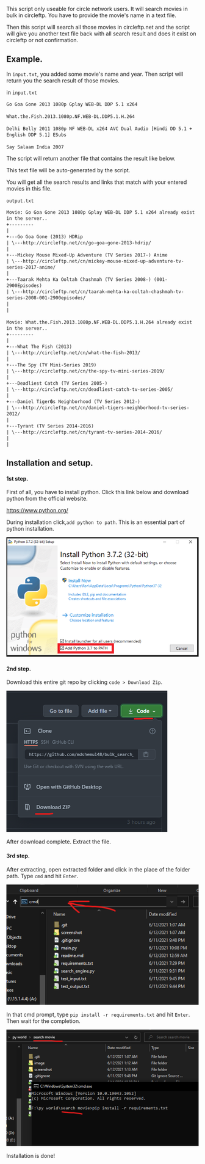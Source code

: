 This script only useable for circle network users. It will search movies in bulk in circleftp. You have to provide the movie's name in a text file.

Then this script will search all those movies in circleftp.net and the script will give you another text file back with all search result and does it exist on circleftp or not confirmation.

## Example.

In `input.txt`, you added some movie's name and year. Then script will return you the search result of those movies.

in `input.txt`

```
Go Goa Gone 2013 1080p Gplay WEB-DL DDP 5.1 x264

What.the.Fish.2013.1080p.NF.WEB-DL.DDP5.1.H.264

Delhi Belly 2011 1080p NF WEB-DL x264 AVC Dual Audio [Hindi DD 5.1 + English DDP 5.1] ESubs

Say Salaam India 2007
```

The script will return another file that contains the result like below.

This text file will be auto-generated by the script.

You will get all the search results and links that match with your entered movies in this file.

`output.txt`

```
Movie: Go Goa Gone 2013 1080p Gplay WEB-DL DDP 5.1 x264 already exist in the server..
+---------
|
+---Go Goa Gone (2013) HDRip
| \---http://circleftp.net/cn/go-goa-gone-2013-hdrip/
|
+---Mickey Mouse Mixed-Up Adventure (TV Series 2017-) Anime
| \---http://circleftp.net/cn/mickey-mouse-mixed-up-adventure-tv-series-2017-anime/
|
+---Taarak Mehta Ka Ooltah Chashmah (TV Series 2008-) (001-2900Episodes)
| \---http://circleftp.net/cn/taarak-mehta-ka-ooltah-chashmah-tv-series-2008-001-2900episodes/
|
|

Movie: What.the.Fish.2013.1080p.NF.WEB-DL.DDP5.1.H.264 already exist in the server..
+---------
|
+---What The Fish (2013)
| \---http://circleftp.net/cn/what-the-fish-2013/
|
+---The Spy (TV Mini-Series 2019)
| \---http://circleftp.net/cn/the-spy-tv-mini-series-2019/
|
+---Deadliest Catch (TV Series 2005-)
| \---http://circleftp.net/cn/deadliest-catch-tv-series-2005/
|
+---Daniel Tiger�s Neighborhood (TV Series 2012-)
| \---http://circleftp.net/cn/daniel-tigers-neighborhood-tv-series-2012/
|
+---Tyrant (TV Series 2014-2016)
| \---http://circleftp.net/cn/tyrant-tv-series-2014-2016/
|
|
```

## Installation and setup.

#### 1st step.

First of all, you have to install python.
Click this link below and download python from the official website.

https://www.python.org/

During installation click,`add python to path`. This is an essential part of python installation.

![ScreenShot](screenshot/add_Python_to_Path.png)

#### 2nd step.

Download this entire git repo by clicking `code > Download Zip`.

![ScreenShot](screenshot/download.png)

After download complete. Extract the file.

#### 3rd step.

After extracting, open extracted folder and click in the place of the folder path. Type `cmd` and hit `Enter`.

![ScreenShot](screenshot/1623438770968.png)

In that cmd prompt, type `pip install -r requirements.txt` and hit `Enter`. Then wait for the completion.

![ScreenShot](screenshot/install.png)

Installation is done!
